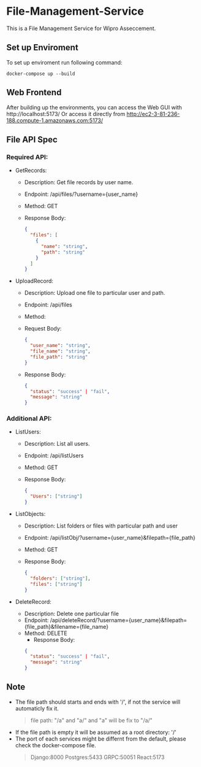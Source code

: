 # File-Management-Service

This is a File Management Service for Wipro Asseccement.

## Set up Enviroment

To set up enviroment run following command:

```
docker-compose up --build
```

## Web Frontend

After building up the environments, you can access the Web GUI with http://localhost:5173/
Or access it directly from http://ec2-3-81-236-188.compute-1.amazonaws.com:5173/


## File API Spec

### Required API:

- GetRecords:

  - Description: Get file records by user name.
  - Endpoint: /api/files/?username={user_name}
  - Method: GET
  - Response Body:

    ```json
    {
      "files": [
        {
          "name": "string",
          "path": "string"
        }
      ]
    }
    ```

- UploadRecord:

  - Description: Upload one file to particular user and path.
  - Endpoint: /api/files
  - Method:
  - Request Body:
    ```json
    {
      "user_name": "string",
      "file_name": "string",
      "file_path": "string"
    }
    ```
  - Response Body:

    ```json
    {
      "status": "success" | "fail",
      "message": "string"
    }
    ```

### Additional API:

- ListUsers:

  - Description: List all users.
  - Endpoint: /api/listUsers
  - Method: GET
  - Response Body:

    ```json
    {
      "Users": ["string"]
    }
    ```

- ListObjects:

  - Description: List folders or files with particular path and user
  - Endpoint: /api/listObj/?username={user_name}&filepath={file_path}
  - Method: GET
  - Response Body:

    ```json
    {
      "folders": ["string"],
      "files": ["string"]
    }
    ```

- DeleteRecord:

  - Description: Delete one particular file
  - Endpoint: /api/deleteRecord/?username={user_name}&filepath={file_path}&filename={file_name}
  - Method: DELETE
    - Response Body:
    ```json
    {
      "status": "success" | "fail",
      "message": "string"
    }
    ```

## Note

- The file path should starts and ends with '/', if not the service will automaticly fix it.
  > file path: "/a" and "a/" and "a" will be fix to "/a/"
- If the file path is empty it will be assumed as a root directory: '/'
- The port of each services might be differnt from the default, please check the docker-compose file.
  > Django:8000
  > Postgres:5433
  > GRPC:50051
  > React:5173
